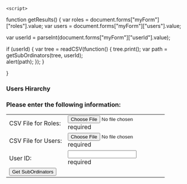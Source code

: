
<html>
  <head>
    <script src="https://ajax.googleapis.com/ajax/libs/angularjs/1.6.4/angular.min.js"></script> 
    
    <script>
  
  function getResults() {
  var roles = document.forms["myForm"]["roles"].value;
  var users = document.forms["myForm"]["users"].value;
  
  var userId = parseInt(document.forms["myForm"]["userId"].value);
  
  if (userId)
  {
  var tree = readCSV(function() {
      tree.print();
      var path = getSubOrdinators(tree, userId);     
      alert(path);
    }); 
    }
  
   } 
</script>

  </head>
  <body>
    
<h3>Users Hirarchy</h3>

<h3>Please enter the following information:</h3>
 
 <form name="myForm">
  <table style="width:100%">
   <tr>
   <td >CSV File for Roles:</td>
   <td ><input type="file" name="roles" id="roles" onchange="" ng-model="csv" required/>
   <div id="csvError" ng-show="myForm.roles.$untouched">required</div>
   </td>
  </tr>
  <tr>
   <td >CSV File for Users:</td>
   <td ><input type="file" name="users" id="users" onchange="" ng-model="csv" required/>
   <div id="csvError" ng-show="myForm.users.$untouched">required</div>
   </td>
  </tr>
  <tr>
   <td >User ID: </td>
   <td ><input type="text" name="userId" ng-model="from" required>
    <div id="fromError" ng-show="myForm.userID.$invalid">required</div></td>
  </tr>
   
  <tr><td  colspan="2"><input type="button" onclick="getSubOrdinates()" value="Get SubOrdinators" /></td></tr>
  
  </table>
  
 </form>
 </body>

